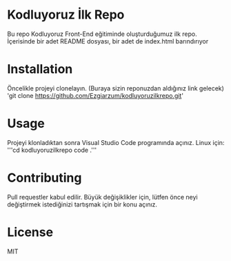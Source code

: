 # Kodluyoruz İlk Repo
Bu repo Kodluyoruz Front-End eğitiminde oluşturduğumuz ilk repo. İçerisinde bir adet README dosyası, bir adet de index.html barındırıyor
# Installation
Öncelikle projeyi clonelayın. (Buraya sizin reponuzdan aldığınız link gelecek)
'git clone https://github.com/Ezgiarzum/kodluyoruzilkrepo.git'
# Usage
Projeyi klonladıktan sonra Visual Studio Code programında açınız.
Linux için:
'''cd kodluyoruzilkrepo
code .'''
# Contributing
Pull requestler kabul edilir. Büyük değişiklikler için, lütfen önce neyi değiştirmek istediğinizi tartışmak için bir konu açınız.
# License
MIT